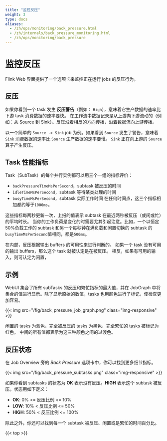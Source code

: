 ```yaml
---
title: "监控反压"
weight: 3
type: docs
aliases:
  - /zh/ops/monitoring/back_pressure.html
  - /zh/internals/back_pressure_monitoring.html
  - /zh/ops/monitoring/back_pressure
---
```

<!--
Licensed to the Apache Software Foundation (ASF) under one
or more contributor license agreements.  See the NOTICE file
distributed with this work for additional information
regarding copyright ownership.  The ASF licenses this file
to you under the Apache License, Version 2.0 (the
"License"); you may not use this file except in compliance
with the License.  You may obtain a copy of the License at

  http://www.apache.org/licenses/LICENSE-2.0

Unless required by applicable law or agreed to in writing,
software distributed under the License is distributed on an
"AS IS" BASIS, WITHOUT WARRANTIES OR CONDITIONS OF ANY
KIND, either express or implied.  See the License for the
specific language governing permissions and limitations
under the License.
-->

# 监控反压

Flink Web 界面提供了一个选项卡来监控正在运行 jobs 的反压行为。

## 反压

如果你看到一个 task 发生 **反压警告**（例如： `High`），意味着它生产数据的速率比下游 task 消费数据的速率要快。
在工作流中数据记录是从上游向下游流动的（例如：从 Source 到 Sink）。反压沿着相反的方向传播，沿着数据流向上游传播。

以一个简单的 `Source -> Sink` job 为例。如果看到 `Source` 发生了警告，意味着 `Sink` 消费数据的速率比 `Source` 生产数据的速率要慢。
`Sink` 正在向上游的 `Source` 算子产生反压。

## Task 性能指标

Task（SubTask）的每个并行实例都可以用三个一组的指标评价：
- `backPressureTimeMsPerSecond`，subtask 被反压的时间
- `idleTimeMsPerSecond`，subtask 等待某类处理的时间
- `busyTimeMsPerSecond`，subtask 实际工作时间
在任何时间点，这三个指标相加都约等于`1000ms`。

这些指标每两秒更新一次，上报的值表示 subtask 在最近两秒被反压（或闲或忙）的平均时长。
当你的工作负荷是变化的时需要尤其引起注意。比如，一个以恒定50%负载工作的 subtask 和另一个每秒钟在满负载和闲置切换的 subtask 的`busyTimeMsPerSecond`值相同，都是`500ms`。 

在内部，反压根据输出 buffers 的可用性来进行判断的。
如果一个 task 没有可用的输出 buffers，那么这个 task 就被认定是在被反压。
相反，如果有可用的输入，则可认定为闲置，

## 示例
WebUI 集合了所有 subTasks 的反压和繁忙指标的最大值，并在 JobGraph 中将集合的值进行显示。除了显示原始的数值，tasks 也用颜色进行了标记，使检查更加容易。

{{< img src="/fig/back_pressure_job_graph.png" class="img-responsive" >}}

闲置的 tasks 为蓝色，完全被反压的 tasks 为黑色，完全繁忙的 tasks 被标记为红色。
中间的所有值都表示为这三种颜色之间的过渡色。

## 反压状态

在 Job Overview 旁的 *Back Pressure* 选项卡中，你可以找到更多细节指标。

{{< img src="/fig/back_pressure_subtasks.png" class="img-responsive" >}}

如果你看到 subtasks 的状态为 **OK** 表示没有反压。**HIGH** 表示这个 subtask 被反压。状态用如下定义：

- **OK**: 0% <= 反压比例 <= 10%
- **LOW**: 10% < 反压比例 <= 50%
- **HIGH**: 50% < 反压比例 <= 100%

除此之外，你还可以找到每一个 subtask 被反压、闲置或是繁忙的时间百分比。

{{< top >}}
